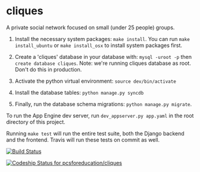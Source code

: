 cliques
=======

A private social network focused on small (under 25 people) groups.

1. Install the necessary system packages: `make install`. You can run `make install_ubuntu` or `make install_osx` to install system packages first.

1. Create a 'cliques' database in your database with: `mysql -uroot -p` then `create database cliques`. Note:
we're running cliques database as root. Don't do this in production.

1. Activate the python virtual environment: `source dev/bin/activate`

1. Install the database tables: `python manage.py syncdb`

1. Finally, run the database schema migrations: `python manage.py migrate`.

To run the App Engine dev server, run `dev_appserver.py app.yaml` in the root directory of this project.

Running `make test` will run the entire test suite, both the Django backend and the frontend. Travis will run these tests on commit as well.

[![Build Status](https://travis-ci.org/pcsforeducation/cliques.svg?branch=master)](https://travis-ci.org/pcsforeducation/cliques)

[ ![Codeship Status for pcsforeducation/cliques](https://codeship.io/projects/0fb2e970-0825-0132-8774-7a8fe1d63f6e/status)](https://codeship.io/projects/31328)

